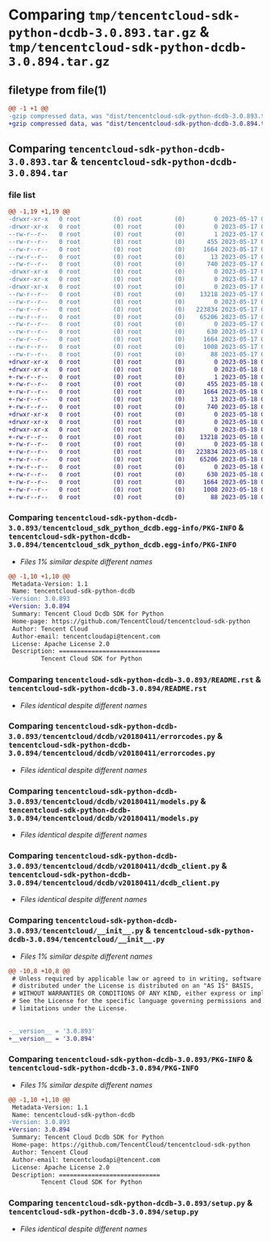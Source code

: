# Comparing `tmp/tencentcloud-sdk-python-dcdb-3.0.893.tar.gz` & `tmp/tencentcloud-sdk-python-dcdb-3.0.894.tar.gz`

## filetype from file(1)

```diff
@@ -1 +1 @@
-gzip compressed data, was "dist/tencentcloud-sdk-python-dcdb-3.0.893.tar", last modified: Wed May 17 03:29:21 2023, max compression
+gzip compressed data, was "dist/tencentcloud-sdk-python-dcdb-3.0.894.tar", last modified: Thu May 18 00:24:00 2023, max compression
```

## Comparing `tencentcloud-sdk-python-dcdb-3.0.893.tar` & `tencentcloud-sdk-python-dcdb-3.0.894.tar`

### file list

```diff
@@ -1,19 +1,19 @@
-drwxr-xr-x   0 root         (0) root         (0)        0 2023-05-17 03:29:21.000000 tencentcloud-sdk-python-dcdb-3.0.893/
-drwxr-xr-x   0 root         (0) root         (0)        0 2023-05-17 03:29:21.000000 tencentcloud-sdk-python-dcdb-3.0.893/tencentcloud_sdk_python_dcdb.egg-info/
--rw-r--r--   0 root         (0) root         (0)        1 2023-05-17 03:29:21.000000 tencentcloud-sdk-python-dcdb-3.0.893/tencentcloud_sdk_python_dcdb.egg-info/dependency_links.txt
--rw-r--r--   0 root         (0) root         (0)      455 2023-05-17 03:29:21.000000 tencentcloud-sdk-python-dcdb-3.0.893/tencentcloud_sdk_python_dcdb.egg-info/SOURCES.txt
--rw-r--r--   0 root         (0) root         (0)     1664 2023-05-17 03:29:21.000000 tencentcloud-sdk-python-dcdb-3.0.893/tencentcloud_sdk_python_dcdb.egg-info/PKG-INFO
--rw-r--r--   0 root         (0) root         (0)       13 2023-05-17 03:29:21.000000 tencentcloud-sdk-python-dcdb-3.0.893/tencentcloud_sdk_python_dcdb.egg-info/top_level.txt
--rw-r--r--   0 root         (0) root         (0)      740 2023-05-17 03:29:21.000000 tencentcloud-sdk-python-dcdb-3.0.893/README.rst
-drwxr-xr-x   0 root         (0) root         (0)        0 2023-05-17 03:29:21.000000 tencentcloud-sdk-python-dcdb-3.0.893/tencentcloud/
-drwxr-xr-x   0 root         (0) root         (0)        0 2023-05-17 03:29:21.000000 tencentcloud-sdk-python-dcdb-3.0.893/tencentcloud/dcdb/
-drwxr-xr-x   0 root         (0) root         (0)        0 2023-05-17 03:29:21.000000 tencentcloud-sdk-python-dcdb-3.0.893/tencentcloud/dcdb/v20180411/
--rw-r--r--   0 root         (0) root         (0)    13218 2023-05-17 03:29:21.000000 tencentcloud-sdk-python-dcdb-3.0.893/tencentcloud/dcdb/v20180411/errorcodes.py
--rw-r--r--   0 root         (0) root         (0)        0 2023-05-17 03:29:21.000000 tencentcloud-sdk-python-dcdb-3.0.893/tencentcloud/dcdb/v20180411/__init__.py
--rw-r--r--   0 root         (0) root         (0)   223834 2023-05-17 03:29:21.000000 tencentcloud-sdk-python-dcdb-3.0.893/tencentcloud/dcdb/v20180411/models.py
--rw-r--r--   0 root         (0) root         (0)    65206 2023-05-17 03:29:21.000000 tencentcloud-sdk-python-dcdb-3.0.893/tencentcloud/dcdb/v20180411/dcdb_client.py
--rw-r--r--   0 root         (0) root         (0)        0 2023-05-17 03:29:21.000000 tencentcloud-sdk-python-dcdb-3.0.893/tencentcloud/dcdb/__init__.py
--rw-r--r--   0 root         (0) root         (0)      630 2023-05-17 03:29:21.000000 tencentcloud-sdk-python-dcdb-3.0.893/tencentcloud/__init__.py
--rw-r--r--   0 root         (0) root         (0)     1664 2023-05-17 03:29:21.000000 tencentcloud-sdk-python-dcdb-3.0.893/PKG-INFO
--rw-r--r--   0 root         (0) root         (0)     1008 2023-05-17 03:29:21.000000 tencentcloud-sdk-python-dcdb-3.0.893/setup.py
--rw-r--r--   0 root         (0) root         (0)       88 2023-05-17 03:29:21.000000 tencentcloud-sdk-python-dcdb-3.0.893/setup.cfg
+drwxr-xr-x   0 root         (0) root         (0)        0 2023-05-18 00:24:00.000000 tencentcloud-sdk-python-dcdb-3.0.894/
+drwxr-xr-x   0 root         (0) root         (0)        0 2023-05-18 00:24:00.000000 tencentcloud-sdk-python-dcdb-3.0.894/tencentcloud_sdk_python_dcdb.egg-info/
+-rw-r--r--   0 root         (0) root         (0)        1 2023-05-18 00:24:00.000000 tencentcloud-sdk-python-dcdb-3.0.894/tencentcloud_sdk_python_dcdb.egg-info/dependency_links.txt
+-rw-r--r--   0 root         (0) root         (0)      455 2023-05-18 00:24:00.000000 tencentcloud-sdk-python-dcdb-3.0.894/tencentcloud_sdk_python_dcdb.egg-info/SOURCES.txt
+-rw-r--r--   0 root         (0) root         (0)     1664 2023-05-18 00:24:00.000000 tencentcloud-sdk-python-dcdb-3.0.894/tencentcloud_sdk_python_dcdb.egg-info/PKG-INFO
+-rw-r--r--   0 root         (0) root         (0)       13 2023-05-18 00:24:00.000000 tencentcloud-sdk-python-dcdb-3.0.894/tencentcloud_sdk_python_dcdb.egg-info/top_level.txt
+-rw-r--r--   0 root         (0) root         (0)      740 2023-05-18 00:24:00.000000 tencentcloud-sdk-python-dcdb-3.0.894/README.rst
+drwxr-xr-x   0 root         (0) root         (0)        0 2023-05-18 00:24:00.000000 tencentcloud-sdk-python-dcdb-3.0.894/tencentcloud/
+drwxr-xr-x   0 root         (0) root         (0)        0 2023-05-18 00:24:00.000000 tencentcloud-sdk-python-dcdb-3.0.894/tencentcloud/dcdb/
+drwxr-xr-x   0 root         (0) root         (0)        0 2023-05-18 00:24:00.000000 tencentcloud-sdk-python-dcdb-3.0.894/tencentcloud/dcdb/v20180411/
+-rw-r--r--   0 root         (0) root         (0)    13218 2023-05-18 00:24:00.000000 tencentcloud-sdk-python-dcdb-3.0.894/tencentcloud/dcdb/v20180411/errorcodes.py
+-rw-r--r--   0 root         (0) root         (0)        0 2023-05-18 00:24:00.000000 tencentcloud-sdk-python-dcdb-3.0.894/tencentcloud/dcdb/v20180411/__init__.py
+-rw-r--r--   0 root         (0) root         (0)   223834 2023-05-18 00:24:00.000000 tencentcloud-sdk-python-dcdb-3.0.894/tencentcloud/dcdb/v20180411/models.py
+-rw-r--r--   0 root         (0) root         (0)    65206 2023-05-18 00:24:00.000000 tencentcloud-sdk-python-dcdb-3.0.894/tencentcloud/dcdb/v20180411/dcdb_client.py
+-rw-r--r--   0 root         (0) root         (0)        0 2023-05-18 00:24:00.000000 tencentcloud-sdk-python-dcdb-3.0.894/tencentcloud/dcdb/__init__.py
+-rw-r--r--   0 root         (0) root         (0)      630 2023-05-18 00:24:00.000000 tencentcloud-sdk-python-dcdb-3.0.894/tencentcloud/__init__.py
+-rw-r--r--   0 root         (0) root         (0)     1664 2023-05-18 00:24:00.000000 tencentcloud-sdk-python-dcdb-3.0.894/PKG-INFO
+-rw-r--r--   0 root         (0) root         (0)     1008 2023-05-18 00:24:00.000000 tencentcloud-sdk-python-dcdb-3.0.894/setup.py
+-rw-r--r--   0 root         (0) root         (0)       88 2023-05-18 00:24:00.000000 tencentcloud-sdk-python-dcdb-3.0.894/setup.cfg
```

### Comparing `tencentcloud-sdk-python-dcdb-3.0.893/tencentcloud_sdk_python_dcdb.egg-info/PKG-INFO` & `tencentcloud-sdk-python-dcdb-3.0.894/tencentcloud_sdk_python_dcdb.egg-info/PKG-INFO`

 * *Files 1% similar despite different names*

```diff
@@ -1,10 +1,10 @@
 Metadata-Version: 1.1
 Name: tencentcloud-sdk-python-dcdb
-Version: 3.0.893
+Version: 3.0.894
 Summary: Tencent Cloud Dcdb SDK for Python
 Home-page: https://github.com/TencentCloud/tencentcloud-sdk-python
 Author: Tencent Cloud
 Author-email: tencentcloudapi@tencent.com
 License: Apache License 2.0
 Description: ============================
         Tencent Cloud SDK for Python
```

### Comparing `tencentcloud-sdk-python-dcdb-3.0.893/README.rst` & `tencentcloud-sdk-python-dcdb-3.0.894/README.rst`

 * *Files identical despite different names*

### Comparing `tencentcloud-sdk-python-dcdb-3.0.893/tencentcloud/dcdb/v20180411/errorcodes.py` & `tencentcloud-sdk-python-dcdb-3.0.894/tencentcloud/dcdb/v20180411/errorcodes.py`

 * *Files identical despite different names*

### Comparing `tencentcloud-sdk-python-dcdb-3.0.893/tencentcloud/dcdb/v20180411/models.py` & `tencentcloud-sdk-python-dcdb-3.0.894/tencentcloud/dcdb/v20180411/models.py`

 * *Files identical despite different names*

### Comparing `tencentcloud-sdk-python-dcdb-3.0.893/tencentcloud/dcdb/v20180411/dcdb_client.py` & `tencentcloud-sdk-python-dcdb-3.0.894/tencentcloud/dcdb/v20180411/dcdb_client.py`

 * *Files identical despite different names*

### Comparing `tencentcloud-sdk-python-dcdb-3.0.893/tencentcloud/__init__.py` & `tencentcloud-sdk-python-dcdb-3.0.894/tencentcloud/__init__.py`

 * *Files 1% similar despite different names*

```diff
@@ -10,8 +10,8 @@
 # Unless required by applicable law or agreed to in writing, software
 # distributed under the License is distributed on an "AS IS" BASIS,
 # WITHOUT WARRANTIES OR CONDITIONS OF ANY KIND, either express or implied.
 # See the License for the specific language governing permissions and
 # limitations under the License.
 
 
-__version__ = '3.0.893'
+__version__ = '3.0.894'
```

### Comparing `tencentcloud-sdk-python-dcdb-3.0.893/PKG-INFO` & `tencentcloud-sdk-python-dcdb-3.0.894/PKG-INFO`

 * *Files 1% similar despite different names*

```diff
@@ -1,10 +1,10 @@
 Metadata-Version: 1.1
 Name: tencentcloud-sdk-python-dcdb
-Version: 3.0.893
+Version: 3.0.894
 Summary: Tencent Cloud Dcdb SDK for Python
 Home-page: https://github.com/TencentCloud/tencentcloud-sdk-python
 Author: Tencent Cloud
 Author-email: tencentcloudapi@tencent.com
 License: Apache License 2.0
 Description: ============================
         Tencent Cloud SDK for Python
```

### Comparing `tencentcloud-sdk-python-dcdb-3.0.893/setup.py` & `tencentcloud-sdk-python-dcdb-3.0.894/setup.py`

 * *Files identical despite different names*

